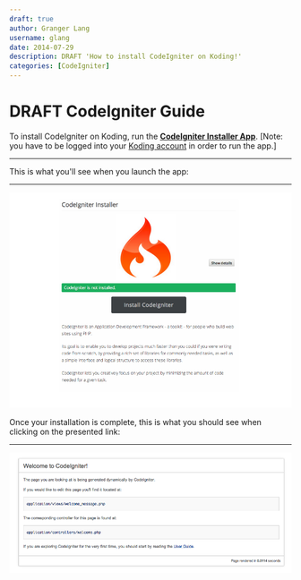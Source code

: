 ```yaml
---
draft: true
author: Granger Lang
username: glang
date: 2014-07-29
description: DRAFT 'How to install CodeIgniter on Koding!'
categories: [CodeIgniter]
---
```


# DRAFT CodeIgniter Guide

To install CodeIgniter on Koding, run the **[CodeIgniter Installer App](https://koding.com/Codeigniter)**. [Note: you have to be 
logged into your [Koding account](https://koding.com/Login) in order to run the app.]
___


This is what you'll see when you launch the app:
___

![alt tag](ci1.png)


Once your installation is complete, this is what you should see when clicking on the presented link: 
___

![alt tag](ci2.png)